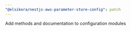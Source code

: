 ```yaml
---
"@elsikora/nestjs-aws-parameter-store-config": patch
---
```


Add methods and documentation to configuration modules
